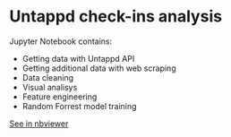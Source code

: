 # Untappd check-ins analysis

Jupyter Notebook contains:
- Getting data with Untappd API
- Getting additional data with web scraping
- Data cleaning
- Visual analisys
- Feature engineering
- Random Forrest model training

[See in nbviewer](https://nbviewer.jupyter.org/github/gruntoff/untappd-checkins/blob/main/Untappd%20check-ins%20analisys.ipynb)

